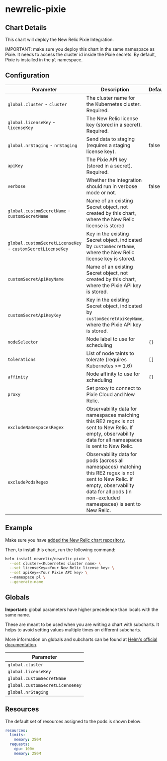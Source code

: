 # newrelic-pixie

## Chart Details

This chart will deploy the New Relic Pixie Integration.

IMPORTANT: make sure you deploy this chart in the same namespace as Pixie.
It needs to access the cluster id inside the Pixie secrets.
By default, Pixie is installed in the `pl` namespace.

## Configuration

| Parameter                                                  | Description                                                                                                                                                                                        | Default               |
| ---------------------------------------------------------- | -------------------------------------------------------------------------------------------------------------------------------------------------------------------------------------------------- | --------------------- |
| `global.cluster` - `cluster`                               | The cluster name for the Kubernetes cluster. Required.                                                                                                                                             |                       |
| `global.licenseKey` - `licenseKey`                         | The New Relic license key (stored in a secret). Required.                                                                                                                                          |                       |
| `global.nrStaging` - `nrStaging`                           | Send data to staging (requires a staging license key).                                                                                                                                             | false                 |
| `apiKey`                                                   | The Pixie API key (stored in a secret). Required.                                                                                                                                                  |                       |
| `verbose`                                                  | Whether the integration should run in verbose mode or not.                                                                                                                                         | false                 |
| `global.customSecretName` - `customSecretName`             | Name of an existing Secret object, not created by this chart, where the New Relic license is stored                                                                                                |                       |
| `global.customSecretLicenseKey` - `customSecretLicenseKey` | Key in the existing Secret object, indicated by `customSecretName`, where the New Relic license key is stored.                                                                                     |                       |
| `customSecretApiKeyName`                                   | Name of an existing Secret object, not created by this chart, where the Pixie API key is stored.                                                                                                   |                       |
| `customSecretApiKeyKey`                                    | Key in the existing Secret object, indicated by `customSecretApiKeyName`, where the Pixie API key is stored.                                                                                       |                       |
| `nodeSelector`                                             | Node label to use for scheduling                                                                                                                                                                                                      | `{}`                                   |
| `tolerations`                                              | List of node taints to tolerate (requires Kubernetes >= 1.6)                                                                                                                                                                          | `[]`                                   |
| `affinity`                                                 | Node affinity to use for scheduling                                                                                                                                                                                            | `{}`                  |
| `proxy`                                                    | Set proxy to connect to Pixie Cloud and New Relic.                                                                                                                                                 |                       |
| `excludeNamespacesRegex`                                   | Observability data for namespaces matching this RE2 regex is not sent to New Relic. If empty, observability data for all namespaces is sent to New Relic.                                          |                       |
| `excludePodsRegex`                                         | Observability data for pods (across all namespaces) matching this RE2 regex is not sent to New Relic. If empty, observability data for all pods (in non-excluded namespaces) is sent to New Relic. |                       |
## Example

Make sure you have [added the New Relic chart repository.](../../README.md#installing-charts)

Then, to install this chart, run the following command:

```sh
helm install newrelic/newrelic-pixie \
  --set cluster=<Kubernetes cluster name> \
  --set licenseKey=<Your New Relic license key> \
  --set apiKey=<Your Pixie API key> \ 
  --namespace pl \
  --generate-name
```

## Globals

**Important:** global parameters have higher precedence than locals with the same name.

These are meant to be used when you are writing a chart with subcharts. It helps to avoid
setting values multiple times on different subcharts.

More information on globals and subcharts can be found at [Helm's official documentation](https://helm.sh/docs/topics/chart_template_guide/subcharts_and_globals/).

| Parameter                       |
| ------------------------------- |
| `global.cluster`                |
| `global.licenseKey`             |
| `global.customSecretName`       |
| `global.customSecretLicenseKey` |
| `global.nrStaging`              |

## Resources

The default set of resources assigned to the pods is shown below:

```yaml
resources:
  limits:
    memory: 250M
  requests:
    cpu: 100m
    memory: 250M
```

